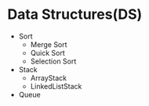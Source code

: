 
# Data Structures(DS)
- Sort
  * Merge Sort
  * Quick Sort
  * Selection Sort
- Stack
  * ArrayStack
  * LinkedListStack  
- Queue